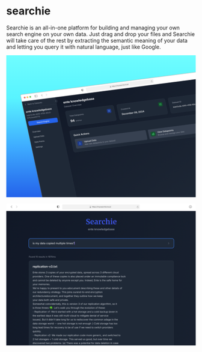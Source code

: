 # searchie

Searchie is an all-in-one platform for building and managing your own search engine on your own data. Just drag and drop your files and Searchie will take care of the rest by extracting the semantic meaning of your data and letting you query it with natural language, just like Google.

![Overview](./docs/dataset-overview.webp)

![Search](./docs/search.webp)
